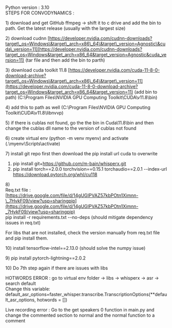 Python version : 3.10  
STEPS FOR CONVODYNAMICS : 

1\) download and get GitHub ffmpeg \-\> shift it to c drive and add the bin to path. Get the latest release (usually with the largest size)

2\) download cudnn [https://developer.nvidia.com/cudnn-downloads?target\_os=Windows\&target\_arch=x86\_64\&target\_version=Agnostic\&cuda\_version=11](https://developer.nvidia.com/cudnn-downloads?target_os=Windows&target_arch=x86_64&target_version=Agnostic&cuda_version=11) (tar file and then add the bin to parth)

3\) download cuda toolkit 11.8 [https://developer.nvidia.com/cuda-11-8-0-download-archive?target\_os=Windows\&target\_arch=x86\_64\&target\_version=11](https://developer.nvidia.com/cuda-11-8-0-download-archive?target_os=Windows&target_arch=x86_64&target_version=11) (add bin to path) (C:\\Program Files\\NVIDIA GPU Computing Toolkit\\CUDA\\v11.8\\bin)

4\) add this to path as well (C:\\Program Files\\NVIDIA GPU Computing Toolkit\\CUDA\\v11.8\\libnvvp)

5\) if there is cublas not found, go the the bin in Cuda\\11.8\\bin and then change the cublas dll name to the version of cublas not found

6\) create virtual env (python \-m venv myenv) and activate (.\\myenv\\Scripts\\activate)

7\) install git repo first then download the pip install url cuda to overwrite 

1) pip install git+https://github.com/m-bain/whisperx.git  
2) pip install torch==2.0.0 torchvision==0.15.1 torchaudio==2.0.1 \--index-url https://download.pytorch.org/whl/cu118 

8\)  
Req.txt file :   
[https://drive.google.com/file/d/14gUGIPVAZ57kbPOtn1Ximnn-\_7HvkF09/view?usp=sharingpip](https://drive.google.com/file/d/14gUGIPVAZ57kbPOtn1Ximnn-_7HvkF09/view?usp=sharingpip)   
pip install \-r requirements.txt \--no-deps (should mitigate dependency issues in req.txt)

For libs that are not installed, check the version manually from req.txt file and pip install them.

10\) install tensorflow-intel==2.13.0 (should solve the numpy issue)

9\) pip install pytorch-lightning==2.0.2

10\) Do 7th step again if there are issues with libs

HOTWORDS ERROR : go to virtual env folder \-\> libs \-\> whisperx \-\> asr \-\> search default  
Change this variable:       
default\_asr\_options\=faster\_whisper.transcribe.TranscriptionOptions(\*\*default\_asr\_options, hotwords \= \[\])

Live recording error : Go to the get speakers 0 function in main.py and change the commented section to normal and the normal function to a comment  
